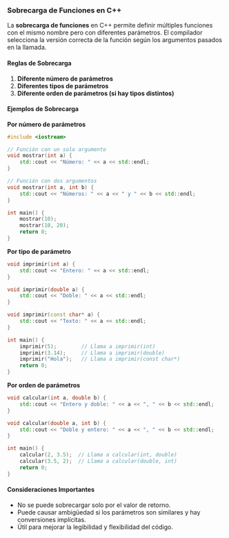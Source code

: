 ### **Sobrecarga de Funciones en C++**  

La **sobrecarga de funciones** en C++ permite definir múltiples funciones con el mismo nombre pero con diferentes parámetros. El compilador selecciona la versión correcta de la función según los argumentos pasados en la llamada.  

#### **Reglas de Sobrecarga**  
1. **Diferente número de parámetros**  
2. **Diferentes tipos de parámetros**  
3. **Diferente orden de parámetros (si hay tipos distintos)**  

#### **Ejemplos de Sobrecarga**  

**Por número de parámetros**  
```cpp
#include <iostream>

// Función con un solo argumento
void mostrar(int a) {
    std::cout << "Número: " << a << std::endl;
}

// Función con dos argumentos
void mostrar(int a, int b) {
    std::cout << "Números: " << a << " y " << b << std::endl;
}

int main() {
    mostrar(10);
    mostrar(10, 20);
    return 0;
}
```

**Por tipo de parámetro**  
```cpp
void imprimir(int a) {
    std::cout << "Entero: " << a << std::endl;
}

void imprimir(double a) {
    std::cout << "Doble: " << a << std::endl;
}

void imprimir(const char* a) {
    std::cout << "Texto: " << a << std::endl;
}

int main() {
    imprimir(5);        // Llama a imprimir(int)
    imprimir(3.14);     // Llama a imprimir(double)
    imprimir("Hola");   // Llama a imprimir(const char*)
    return 0;
}
```

**Por orden de parámetros**  
```cpp
void calcular(int a, double b) {
    std::cout << "Entero y doble: " << a << ", " << b << std::endl;
}

void calcular(double a, int b) {
    std::cout << "Doble y entero: " << a << ", " << b << std::endl;
}

int main() {
    calcular(2, 3.5);  // Llama a calcular(int, double)
    calcular(3.5, 2);  // Llama a calcular(double, int)
    return 0;
}
```

#### **Consideraciones Importantes**  
- No se puede sobrecargar solo por el valor de retorno.  
- Puede causar ambigüedad si los parámetros son similares y hay conversiones implícitas.  
- Útil para mejorar la legibilidad y flexibilidad del código.  
